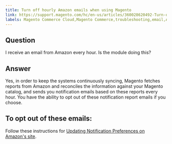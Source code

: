 ```yaml
---
title: Turn off hourly Amazon emails when using Magento
link: https://support.magento.com/hc/en-us/articles/360028620492-Turn-off-hourly-Amazon-emails-when-using-Magento
labels: Magento Commerce Cloud,Magento Commerce,troubleshooting,email,Amazon
---
```


## Question

I receive an email from Amazon every hour. Is the module doing this?

## Answer

Yes, in order to keep the systems continuously syncing, Magento fetches reports from Amazon and reconciles the information against your Magento catalog, and sends you notification emails based on these reports every hour. You have the ability to opt out of these notification report emails if you choose.

## To opt out of these emails:

Follow these instructions for [Updating Notification Preferences on Amazon's site](https://sellercentral.amazon.com/gp/help/external/G871).